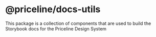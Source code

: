 # @priceline/docs-utils

This package is a collection of components that are used to build the Storybook docs for the Priceline Design System